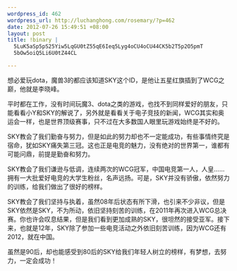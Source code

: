 ```yaml
--- 
wordpress_id: 462
wordpress_url: http://luchanghong.com/rosemary/?p=462
date: 2012-07-26 15:49:51 +08:00
layout: post
title: !binary |
  5LuK5aSp5pS25Yiw5LqGU0tZ55qE6Ieq5Lyg4oCU4oCU44CK5b2T5p2O5pmT
  5bOw5oiQ5Li6U0tZ44CL

---
```

想必爱玩dota，魔兽3的都应该知道SKY这个ID，是他让五星红旗插到了WCG之巅，他就是李晓峰。

平时都在工作，没有时间玩魔3、dota之类的游戏，也找不到同样爱好的朋友，只能看看小Y和SKY的解说了，另外就是看看关于电子竞技的新闻，WCG其实和奥运会一样，也是世界顶级赛事，只不过在大多数国人眼里玩游戏始终是不好的。

SKY教会了我们勤奋与努力，但是如此的努力却也不一定能成功，有些事情终究是宿命，犹如SKY痛失第三冠。这也正是电竞的魅力，没有绝对的世界第一，谁都有可能问鼎，前提是勤奋和努力。

SKY教会了我们谦逊与低调，连续两次的WCG冠军，中国电竞第一人，人皇……拥有一大批爱好电竞的大学生粉丝，名声远扬。可是，SKY并没有骄傲，依然努力的训练，给我们做出了很好的榜样。

SKY教会了我们坚持与执着，虽然08年后状态有所下滑，也引来不少非议，但是SKY依然是SKY，不为所动，依旧坚持刻苦的训练，在2011年再次进入WCG总决赛。你也许会叹息结果，但是我们看到更加成熟的SKY，很坦然的接受亚军。接下来，也就是12年，SKY除了参加一些电竞活动之外依旧刻苦训练，因为WCG还有2012，就在中国。

虽然是90后，却也能感受到80后的SKY给我们年轻人树立的榜样，有梦想，去努力，一定会成功！
